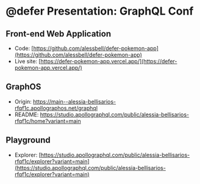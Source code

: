 # @defer Presentation: GraphQL Conf

## Front-end Web Application

- Code: [https://github.com/alessbell/defer-pokemon-app](https://github.com/alessbell/defer-pokemon-app)
- Live site: [https://defer-pokemon-app.vercel.app/](https://defer-pokemon-app.vercel.app/)

## GraphOS

- Origin: https://main--alessia-bellisarios-rfqf1c.apollographos.net/graphql
- README: https://studio.apollographql.com/public/alessia-bellisarios-rfqf1c/home?variant=main

## Playground

- Explorer: [https://studio.apollographql.com/public/alessia-bellisarios-rfqf1c/explorer?variant=main](https://studio.apollographql.com/public/alessia-bellisarios-rfqf1c/explorer?variant=main)
